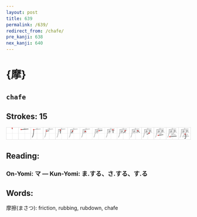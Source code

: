 ```yaml
---
layout: post
title: 639
permalink: /639/
redirect_from: /chafe/
pre_kanji: 638
nex_kanji: 640
---
```


# {摩}

## `chafe`

## Strokes: 15

<div class="stroke"><img src="../images/E691A9.png" /></div>

## Reading:

### On-Yomi: マ &mdash; Kun-Yomi: ま.する、さ.する、す.る

## Words:

摩擦(まさつ): friction, rubbing, rubdown, chafe
